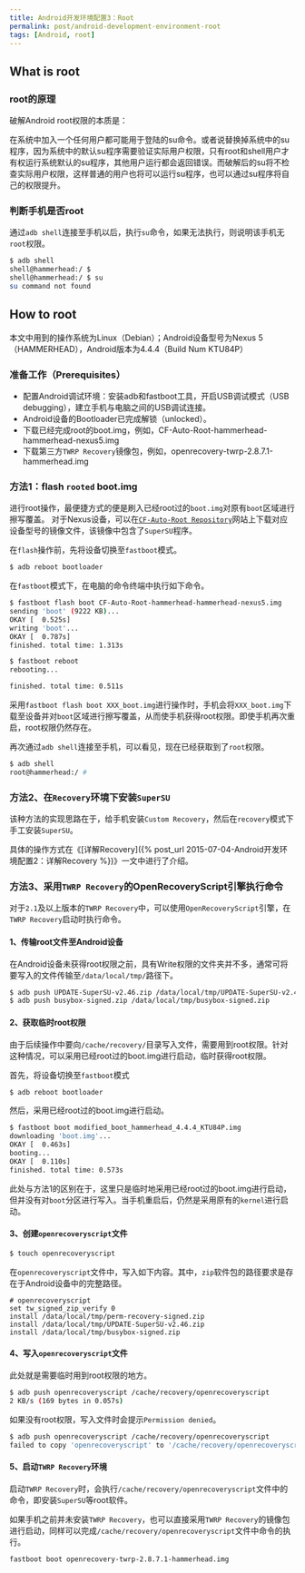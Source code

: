 ```yaml
---
title: Android开发环境配置3：Root
permalink: post/android-development-environment-root
tags: [Android, root]
---
```


## What is root

### root的原理

破解Android root权限的本质是：

在系统中加入一个任何用户都可能用于登陆的su命令。或者说替换掉系统中的su程序，因为系统中的默认su程序需要验证实际用户权限，只有root和shell用户才有权运行系统默认的su程序，其他用户运行都会返回错误。而破解后的su将不检查实际用户权限，这样普通的用户也将可以运行su程序，也可以通过su程序将自己的权限提升。


### 判断手机是否root

通过`adb shell`连接至手机以后，执行`su`命令，如果无法执行，则说明该手机无`root`权限。

~~~bash
$ adb shell
shell@hammerhead:/ $
shell@hammerhead:/ $ su
su command not found
~~~


## How to root

本文中用到的操作系统为Linux（Debian）；Android设备型号为Nexus 5（HAMMERHEAD），Android版本为4.4.4（Build Num KTU84P）

### 准备工作（Prerequisites）

- 配置Android调试环境：安装adb和fastboot工具，开启USB调试模式（USB debugging），建立手机与电脑之间的USB调试连接。
- Android设备的Bootloader已完成解锁（unlocked）。
- 下载已经完成root的boot.img，例如，CF-Auto-Root-hammerhead-hammerhead-nexus5.img
- 下载第三方`TWRP Recovery`镜像包，例如，openrecovery-twrp-2.8.7.1-hammerhead.img

### 方法1：flash `rooted` boot.img

进行root操作，最便捷方式的便是刷入已经root过的`boot.img`对原有`boot`区域进行擦写覆盖。
对于Nexus设备，可以在[`CF-Auto-Root Repository`](https://autoroot.chainfire.eu/)网站上下载对应设备型号的镜像文件，该镜像中包含了`SuperSU`程序。

在`flash`操作前，先将设备切换至`fastboot`模式。

~~~bash
$ adb reboot bootloader
~~~

在`fastboot`模式下，在电脑的命令终端中执行如下命令。

~~~bash
$ fastboot flash boot CF-Auto-Root-hammerhead-hammerhead-nexus5.img
sending 'boot' (9222 KB)...
OKAY [  0.525s]
writing 'boot'...
OKAY [  0.787s]
finished. total time: 1.313s

$ fastboot reboot
rebooting...

finished. total time: 0.511s
~~~

采用`fastboot flash boot XXX_boot.img`进行操作时，手机会将`XXX_boot.img`下载至设备并对`boot`区域进行擦写覆盖，从而使手机获得root权限。即使手机再次重启，root权限仍然存在。

再次通过`adb shell`连接至手机，可以看见，现在已经获取到了`root`权限。

~~~bash
$ adb shell
root@hammerhead:/ #
~~~

### 方法2、在`Recovery`环境下安装`SuperSU`

该种方法的实现思路在于，给手机安装`Custom Recovery`，然后在`recovery`模式下手工安装`SuperSU`。

具体的操作方式在《[详解Recovery]({% post_url 2015-07-04-Android开发环境配置2：详解Recovery %})》一文中进行了介绍。

### 方法3、采用`TWRP Recovery`的OpenRecoveryScript引擎执行命令

对于`2.1`及以上版本的`TWRP Recovery`中，可以使用`OpenRecoveryScript`引擎，在`TWRP Recovery`启动时执行命令。

#### 1、传输root文件至Android设备

在Android设备未获得root权限之前，具有Write权限的文件夹并不多，通常可将要写入的文件传输至`/data/local/tmp/`路径下。

~~~bash
$ adb push UPDATE-SuperSU-v2.46.zip /data/local/tmp/UPDATE-SuperSU-v2.46.zip
$ adb push busybox-signed.zip /data/local/tmp/busybox-signed.zip
~~~

#### 2、获取临时root权限

由于后续操作中要向`/cache/recovery/`目录写入文件，需要用到root权限。针对这种情况，可以采用已经root过的boot.img进行启动，临时获得root权限。

首先，将设备切换至`fastboot`模式

~~~bash
$ adb reboot bootloader
~~~

然后，采用已经root过的boot.img进行启动。

~~~bash
$ fastboot boot modified_boot_hammerhead_4.4.4_KTU84P.img
downloading 'boot.img'...
OKAY [  0.463s]
booting...
OKAY [  0.110s]
finished. total time: 0.573s
~~~

此处与方法1的区别在于，这里只是临时地采用已经root过的boot.img进行启动，但并没有对`boot`分区进行写入。当手机重启后，仍然是采用原有的`kernel`进行启动。

#### 3、创建`openrecoveryscript`文件

~~~bash
$ touch openrecoveryscript
~~~

在`openrecoveryscript`文件中，写入如下内容。其中，`zip`软件包的路径要求是存在于Android设备中的完整路径。

~~~vim
# openrecoveryscript
set tw_signed_zip_verify 0
install /data/local/tmp/perm-recovery-signed.zip
install /data/local/tmp/UPDATE-SuperSU-v2.46.zip
install /data/local/tmp/busybox-signed.zip
~~~

#### 4、写入`openrecoveryscript`文件

此处就是需要临时用到root权限的地方。

~~~bash
$ adb push openrecoveryscript /cache/recovery/openrecoveryscript
2 KB/s (169 bytes in 0.057s)
~~~

如果没有root权限，写入文件时会提示`Permission denied`。

~~~bash
$ adb push openrecoveryscript /cache/recovery/openrecoveryscript
failed to copy 'openrecoveryscript' to '/cache/recovery/openrecoveryscript': Permission denied
~~~

#### 5、启动`TWRP Recovery`环境

启动`TWRP Recovery`时，会执行`/cache/recovery/openrecoveryscript`文件中的命令，即安装`SuperSU`等root软件。

如果手机之前并未安装`TWRP Recovery`，也可以直接采用`TWRP Recovery`的镜像包进行启动，同样可以完成`/cache/recovery/openrecoveryscript`文件中命令的执行。

~~~bash
fastboot boot openrecovery-twrp-2.8.7.1-hammerhead.img
~~~
